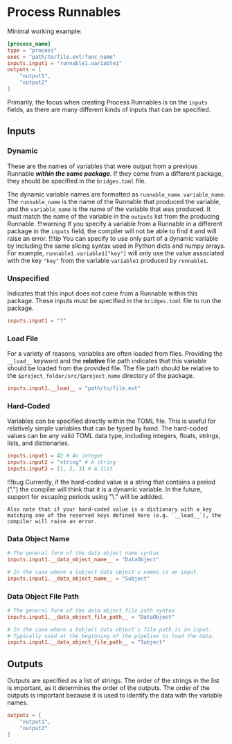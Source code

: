 # Process Runnables

Minimal working example:
```toml
[process_name]
type = "process"
exec = "path/to/file.ext:func_name"
inputs.input1 = "runnable1.variable1"
outputs = [
    "output1",
    "output2"
]
```

Primarily, the focus when creating Process Runnables is on the `inputs` fields, as there are many different kinds of inputs that can be specified.

## Inputs
### Dynamic
These are the names of variables that were output from a previous Runnable ***within the same package***. If they come from a different package, they should be specified in the `bridges.toml` file.

The dynamic variable names are formatted as `runnable_name.variable_name`. The `runnable_name` is the name of the Runnable that produced the variable, and the `variable_name` is the name of the variable that was produced. It must match the name of the variable in the `outputs` list from the producing Runnable.
!!!warning
    If you specify a variable from a Runnable in a different package in the `inputs` field, the compiler will not be able to find it and will raise an error.
!!!tip
    You can specify to use only part of a dynamic variable by including the same slicing syntax used in Python dicts and numpy arrays. For example, `runnable1.variable1["key"]` will only use the value associated with the key `"key"` from the variable `variable1` produced by `runnable1`.

### Unspecified
Indicates that this input does not come from a Runnable within this package. These inputs must be specified in the `bridges.toml` file to run the package.
```toml
inputs.input1 = "?"
```

### Load File
For a variety of reasons, variables are often loaded from files. Providing the `__load__` keyword and the **relative** file path indicates that this variable should be loaded from the provided file. The file path should be relative to the `$project_folder/src/$project_name` directory of the package.
```toml
inputs.input1.__load__ = "path/to/file.ext"
```

### Hard-Coded
Variables can be specified directly within the TOML file. This is useful for relatively simple variables that can be typed by hand. The hard-coded values can be any valid TOML data type, including integers, floats, strings, lists, and dictionaries.
```toml
inputs.input1 = 42 # An integer
inputs.input2 = "string" # A string
inputs.input3 = [1, 2, 3] # A list
```
!!!bug
    Currently, if the hard-coded value is a string that contains a period (".") the compiler will think that it is a dynamic variable. In the future, support for escaping periods using "\\." will be addded.

    Also note that if your hard-coded value is a dictionary with a key matching one of the reserved keys defined here (e.g. `__load__`), the compiler will raise an error.
   
### Data Object Name
```toml
# The general form of the data object name syntax
inputs.input1.__data_object_name__ = "DataObject" 

# In the case where a Subject data object's names is an input.
inputs.input1.__data_object_name__ = "Subject" 
```

### Data Object File Path
```toml
# The general form of the data object file path syntax
inputs.input1.__data_object_file_path__ = "DataObject"

# In the case where a Subject data object's file path is an input.
# Typically used at the beginning of the pipeline to load the data.
inputs.input1.__data_object_file_path__ = "Subject"
```

## Outputs
Outputs are specified as a list of strings. The order of the strings in the list is important, as it determines the order of the outputs. The order of the outputs is important because it is used to identify the data with the variable names.

```toml
outputs = [
    "output1",
    "output2"
]
```